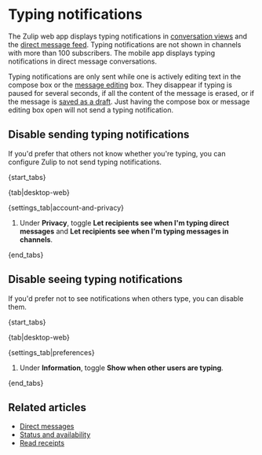 # Typing notifications

The Zulip web app displays typing notifications in [conversation
views](/help/reading-conversations) and the [direct message
feed](/help/direct-messages#view-direct-message-feed). Typing notifications are
not shown in channels with more than 100 subscribers. The mobile app displays
typing notifications in direct message conversations.

Typing notifications are only sent while one is actively editing text in the
compose box or the [message editing](/help/edit-a-message) box. They disappear
if typing is paused for several seconds, if all the content of the message is
erased, or if the message is [saved as a
draft](/help/view-and-edit-your-message-drafts#save-a-draft). Just having the
compose box or message editing box open will not send a typing notification.

## Disable sending typing notifications

If you'd prefer that others not know whether you're typing, you can
configure Zulip to not send typing notifications.

{start_tabs}

{tab|desktop-web}

{settings_tab|account-and-privacy}

1. Under **Privacy**, toggle **Let recipients see when I'm typing direct
   messages** and **Let recipients see when I'm typing messages in channels**.

{end_tabs}

## Disable seeing typing notifications

If you'd prefer not to see notifications when others type, you can disable them.

{start_tabs}

{tab|desktop-web}

{settings_tab|preferences}

1. Under **Information**, toggle **Show when other users are typing**.

{end_tabs}

## Related articles

* [Direct messages](/help/direct-messages)
* [Status and availability](/help/status-and-availability)
* [Read receipts](/help/read-receipts)
